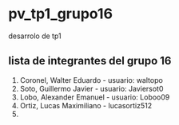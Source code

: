 # pv_tp1_grupo16
desarrolo de tp1

## lista de integrantes del grupo 16

1. Coronel, Walter Eduardo - usuario: waltopo
2. Soto, Guillermo Javier - usuario: Javiersot0
3. Lobo, Alexander Emanuel - usuario: Loboo09
4. Ortiz, Lucas Maximiliano - lucasortiz512
5.
